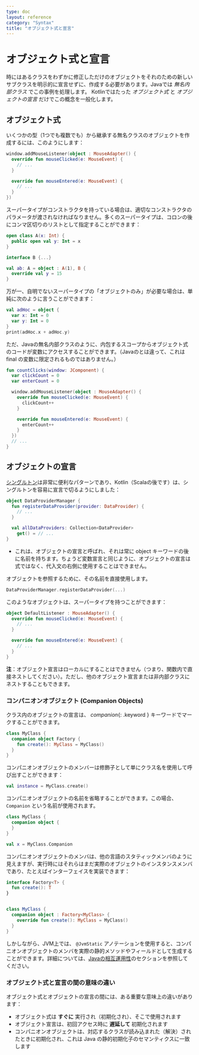 ```yaml
---
type: doc
layout: reference
category: "Syntax"
title: "オブジェクト式と宣言"
---
```


<!--original
---
type: doc
layout: reference
category: "Syntax"
title: "Object Expressions and Declarations"
---
-->

# オブジェクト式と宣言

<!--original
# Object Expressions and Declarations
-->

時にはあるクラスをわずかに修正しただけのオブジェクトをそれのための新しいサブクラスを明示的に宣言せずに、作成する必要があります。Javaでは *無名内部クラス* でこの事例を処理します。
Kotlinではたった *オブジェクト式* と *オブジェクトの宣言* だけでこの概念を一般化します。

<!--original
Sometimes we need to create an object of a slight modification of some class, without explicitly declaring a new subclass for it.
Java handles this case with *anonymous inner classes*.
Kotlin slightly generalizes this concept with *object expressions* and *object declarations*.
-->

## オブジェクト式

<!--original
## Object expressions
-->

いくつかの型（1つでも複数でも）から継承する無名クラスのオブジェクトを作成するには、このようにします：

<!--original
To create an object of an anonymous class that inherits from some type (or types), we write:
-->

``` kotlin
window.addMouseListener(object : MouseAdapter() {
  override fun mouseClicked(e: MouseEvent) {
    // ...
  }

  override fun mouseEntered(e: MouseEvent) {
    // ...
  }
})
```

<!--original
``` kotlin
window.addMouseListener(object : MouseAdapter() {
  override fun mouseClicked(e: MouseEvent) {
    // ...
  }

  override fun mouseEntered(e: MouseEvent) {
    // ...
  }
})
```
-->

スーパータイプがコンストラクタを持っている場合は、適切なコンストラクタのパラメータが渡されなければなりません。多くのスーパータイプは、コロンの後にコンマ区切りのリストとして指定することができます：

<!--original
If a supertype has a constructor, appropriate constructor parameters must be passed to it.
Many supertypes may be specified as a comma-separated list after the colon:

-->

``` kotlin
open class A(x: Int) {
  public open val y: Int = x
}

interface B {...}

val ab: A = object : A(1), B {
  override val y = 15
}
```

<!--original
``` kotlin
open class A(x: Int) {
  public open val y: Int = x
}

interface B {...}

val ab: A = object : A(1), B {
  override val y = 15
}
```
-->

万が一、自明でないスーパータイプの「オブジェクトのみ」が必要な場合は、単純に次のように言うことができます：

<!--original
If, by any chance, we need "just an object", with no nontrivial supertypes, we can simply say:
-->

``` kotlin
val adHoc = object {
  var x: Int = 0
  var y: Int = 0
}
print(adHoc.x + adHoc.y)
```

<!--original
``` kotlin
val adHoc = object {
  var x: Int = 0
  var y: Int = 0
}
print(adHoc.x + adHoc.y)
```
-->

ただ、Javaの無名内部クラスのように、内包するスコープからオブジェクト式のコードが変数にアクセスすることができます。（Javaのとは違って、これは final の変数に限定されるものではありません。）

<!--original
Just like Java's anonymous inner classes, code in object expressions can access variables from the enclosing scope.
(Unlike Java, this is not restricted to final variables.)
-->

``` kotlin
fun countClicks(window: JComponent) {
  var clickCount = 0
  var enterCount = 0

  window.addMouseListener(object : MouseAdapter() {
    override fun mouseClicked(e: MouseEvent) {
      clickCount++
    }

    override fun mouseEntered(e: MouseEvent) {
      enterCount++
    }
  })
  // ...
}
```

<!--original
``` kotlin
fun countClicks(window: JComponent) {
  var clickCount = 0
  var enterCount = 0

  window.addMouseListener(object : MouseAdapter() {
    override fun mouseClicked(e: MouseEvent) {
      clickCount++
    }

    override fun mouseEntered(e: MouseEvent) {
      enterCount++
    }
  })
  // ...
}
```
-->

## オブジェクトの宣言

<!--original
## Object declarations
-->

[シングルトン](http://en.wikipedia.org/wiki/Singleton_pattern)は非常に便利なパターンであり、Kotlin（Scalaの後です）は、シングルトンを容易に宣言で切るようにしました：

<!--original
[Singleton](http://en.wikipedia.org/wiki/Singleton_pattern) is a very useful pattern, and Kotlin (after Scala) makes it easy to declare singletons:
-->

``` kotlin
object DataProviderManager {
  fun registerDataProvider(provider: DataProvider) {
    // ...
  }

  val allDataProviders: Collection<DataProvider>
    get() = // ...
}
```
- これは、オブジェクトの宣言と呼ばれ、それは常に object キーワードの後に名前を持ちます。ちょうど変数宣言と同じように、オブジェクトの宣言は式ではなく、代入文の右側に使用することはできません。

<!--original
``` kotlin
object DataProviderManager {
  fun registerDataProvider(provider: DataProvider) {
    // ...
  }

  val allDataProviders: Collection<DataProvider>
    get() = // ...
}
```
-
This is called an *object declaration*, and it always has a name following the *object*{: .keyword } keyword.
Just like a variable declaration, an object declaration is not an expression, and cannot be used on the right hand side of an assignment statement.
-->

オブジェクトを参照するために、その名前を直接使用します。

<!--original
To refer to the object, we use its name directly:
-->

``` kotlin
DataProviderManager.registerDataProvider(...)
```

<!--original
``` kotlin
DataProviderManager.registerDataProvider(...)
```
-->

このようなオブジェクトは、スーパータイプを持つことができます：

<!--original
Such objects can have supertypes:
-->

``` kotlin
object DefaultListener : MouseAdapter() {
  override fun mouseClicked(e: MouseEvent) {
    // ...
  }

  override fun mouseEntered(e: MouseEvent) {
    // ...
  }
}
```

<!--original
``` kotlin
object DefaultListener : MouseAdapter() {
  override fun mouseClicked(e: MouseEvent) {
    // ...
  }

  override fun mouseEntered(e: MouseEvent) {
    // ...
  }
}
```
-->

**注**：オブジェクト宣言はローカルにすることはできません（つまり、関数内で直接ネストしてください）。ただし、他のオブジェクト宣言または非内部クラスにネストすることもできます。

<!--original
**NOTE**: object declarations can't be local (i.e. be nested directly inside a function), but they can be nested into other object declarations or non-inner classes.

-->

### コンパニオンオブジェクト (Companion Objects)

<!--original
### Companion Objects
-->

クラス内のオブジェクトの宣言は、 *companion*{: .keyword } キーワードでマークすることができます。

<!--original
An object declaration inside a class can be marked with the *companion*{: .keyword } keyword:
-->

``` kotlin
class MyClass {
  companion object Factory {
    fun create(): MyClass = MyClass()
  }
}
```

<!--original
``` kotlin
class MyClass {
  companion object Factory {
    fun create(): MyClass = MyClass()
  }
}
```
-->

コンパニオンオブジェクトのメンバーは修飾子として単にクラス名を使用して呼び出すことができます：

<!--original
Members of the companion object can be called by using simply the class name as the qualifier:
-->

``` kotlin
val instance = MyClass.create()
```

<!--original
``` kotlin
val instance = MyClass.create()
```
-->

コンパニオンオブジェクトの名前を省略することができます。この場合、 `Companion` という名前が使用されます。

<!--original
The name of the companion object can be omitted, in which case the name `Companion` will be used:
-->

``` kotlin
class MyClass {
  companion object {
  }
}

val x = MyClass.Companion
```

<!--original
``` kotlin
class MyClass {
  companion object {
  }
}

val x = MyClass.Companion
```
-->

コンパニオンオブジェクトのメンバは、他の言語のスタティックメンバのように見えますが、実行時にはそれらはまだ実際のオブジェクトのインスタンスメンバであり、たとえばインターフェイスを実装できます：

<!--original
Note that, even though the members of companion objects look like static members in other languages, at runtime those
are still instance members of real objects, and can, for example, implement interfaces:
-->

``` kotlin
interface Factory<T> {
  fun create(): T
}


class MyClass {
  companion object : Factory<MyClass> {
    override fun create(): MyClass = MyClass()
  }
}
```

<!--original
``` kotlin
interface Factory<T> {
  fun create(): T
}


class MyClass {
  companion object : Factory<MyClass> {
    override fun create(): MyClass = MyClass()
  }
}
```
-->

しかしながら、JVM上では、 `@JvmStatic` アノテーションを使用すると、コンパニオンオブジェクトのメンバを実際の静的メソッドやフィールドとして生成することができます。詳細については、[Javaの相互運用性](java-to-kotlin-interop.html#static-fields)のセクションを参照してください。

<!--original
However, on the JVM you can have members of companion objects generated as real static methods and fields, if you use
the `@JvmStatic` annotation. See the [Java interoperability](java-to-kotlin-interop.html#static-fields) section
for more details.

-->

### オブジェクト式と宣言の間の意味の違い

<!--original
### Semantic difference between object expressions and declarations
-->

オブジェクト式とオブジェクトの宣言の間には、ある重要な意味上の違いがあります：

<!--original
There is one important semantic difference between object expressions and object declarations:
-->

* オブジェクト式は **すぐに** 実行され（初期化され）、そこで使用されます
* オブジェクト宣言は、初回アクセス時に **遅延して** 初期化されます
* コンパニオンオブジェクトは、対応するクラスが読み込まれた（解決）されたときに初期化され、これは Java の静的初期化子のセマンティクスに一致します

<!--original
* object expressions are executed (and initialized) **immediately**, where they are used
* object declarations are initialized **lazily**, when accessed for the first time
* a companion object is initialized when the corresponding class is loaded (resolved), matching the semantics of a Java static initializer
-->